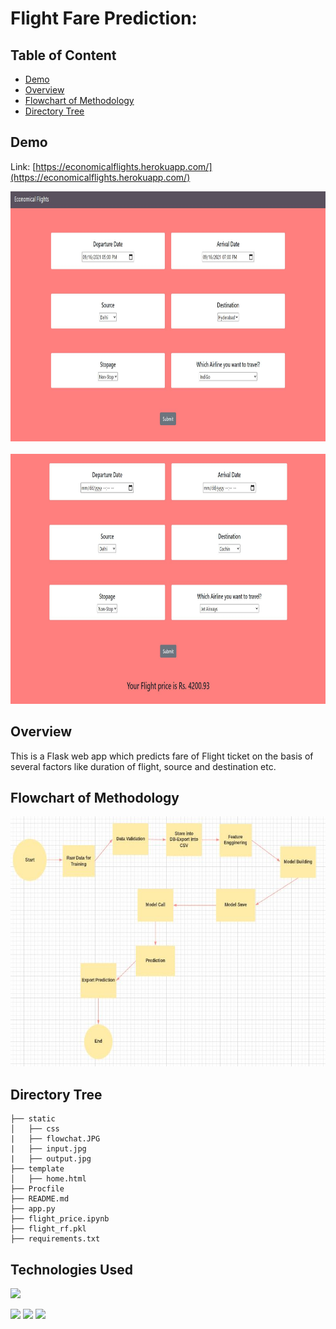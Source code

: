 # Flight Fare Prediction: 

## Table of Content
  * [Demo](#demo)
  * [Overview](#overview)
  * [Flowchart of Methodology](#Flowchart-of-Methodology)
  * [Directory Tree](#directory-tree)


## Demo
Link: [https://economicalflights.herokuapp.com/](https://economicalflights.herokuapp.com/)


<p align="center">
<img src="https://github.com/mitul01/EconomicalFlights/blob/master/static/css/input.jpg" width="800" height="400"/>
<br>
<br>
<img src="https://github.com/mitul01/EconomicalFlights/blob/master/static/css/output.jpg" width="800" height="400"/>
 </p>
 
## Overview
This is a Flask web app which predicts fare of Flight ticket on the basis of several factors like duration of flight, source and destination etc.

## Flowchart of Methodology
<p align="center">
<img src="https://github.com/mitul01/EconomicalFlights/blob/master/static/css/flowchart.JPG" width="800" height="400"/>
 </p>

## Directory Tree 
```
├── static 
│   ├── css
|   ├── flowchat.JPG
|   ├── input.jpg
|   ├── output.jpg
├── template
│   ├── home.html
├── Procfile
├── README.md
├── app.py
├── flight_price.ipynb
├── flight_rf.pkl
├── requirements.txt
```

## Technologies Used

![](https://forthebadge.com/images/badges/made-with-python.svg)

[<img target="_blank" src="https://flask.palletsprojects.com/en/1.1.x/_images/flask-logo.png" width=170>](https://flask.palletsprojects.com/en/1.1.x/) [<img target="_blank" src="https://number1.co.za/wp-content/uploads/2017/10/gunicorn_logo-300x85.png" width=280>](https://gunicorn.org) [<img target="_blank" src="https://scikit-learn.org/stable/_static/scikit-learn-logo-small.png" width=200>](https://scikit-learn.org/stable/) 
